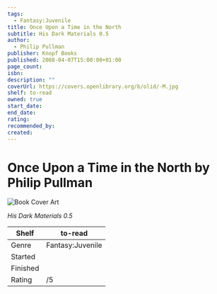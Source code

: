 ```yaml
---
tags:
  - Fantasy:Juvenile
title: Once Upon a Time in the North
subtitle: His Dark Materials 0.5
author:
  - Philip Pullman
publisher: Knopf Books
published: 2008-04-07T15:00:00+01:00
page_count:
isbn:
description: ""
coverUrl: https://covers.openlibrary.org/b/olid/-M.jpg
shelf: to-read
owned: true
start_date:
end_date:
rating:
recommended_by:
created:
---
```


# Once Upon a Time in the North by Philip Pullman

![Book Cover Art](https://covers.openlibrary.org/b/olid/-M.jpg)

_His Dark Materials 0.5_

| Shelf | to-read |
| --- | --- |
| Genre | Fantasy:Juvenile |
| Started |  |
| Finished |  |
| Rating | /5 |


